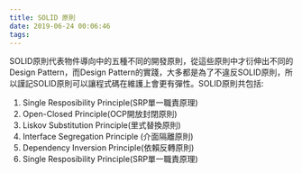```yaml
---
title: SOLID 原則
date: 2019-06-24 00:06:46
tags:
---
```


SOLID原則代表物件導向中的五種不同的開發原則，從這些原則中才衍伸出不同的Design Pattern，而Design Pattern的實踐，大多都是為了不違反SOLID原則，所以謹記SOLID原則可以讓程式碼在維護上會更有彈性。SOLID原則共包括:

1. Single Resposibility Principle(SRP單一職責原理)
2. Open-Closed Principle(OCP開放封閉原則)
3. Liskov Substitution Principle(里式替換原則)
4. Interface Segregation Principle (介面隔離原則)
5. Dependency Inversion Principle(依賴反轉原則)
6. Single Resposibility Principle(SRP單一職責原理)
